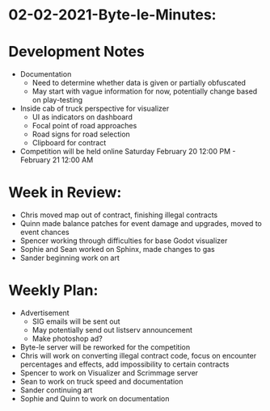 # 02-02-2021-Byte-le-Minutes:

# Development Notes
- Documentation
    - Need to determine whether data is given or partially obfuscated
    - May start with vague information for now, potentially change based on play-testing
- Inside cab of truck perspective for visualizer
    - UI as indicators on dashboard
    - Focal point of road approaches
    - Road signs for road selection
    - Clipboard for contract
- Competition will be held online Saturday February 20 12:00 PM - February 21 12:00 AM

# Week in Review:
- Chris moved map out of contract, finishing illegal contracts
- Quinn made balance patches for event damage and upgrades, moved to event chances
- Spencer working through difficulties for base Godot visualizer
- Sophie and Sean worked on Sphinx, made changes to gas
- Sander beginning work on art

# Weekly Plan:
- Advertisement
    - SIG emails will be sent out
    - May potentially send out listserv announcement
    - Make photoshop ad?
- Byte-le server will be reworked for the competition
- Chris will work on converting illegal contract code, focus on encounter percentages and effects, add impossibility to certain contracts
- Spencer to work on Visualizer and Scrimmage server
- Sean to work on truck speed and documentation
- Sander continuing art
- Sophie and Quinn to work on documentation
